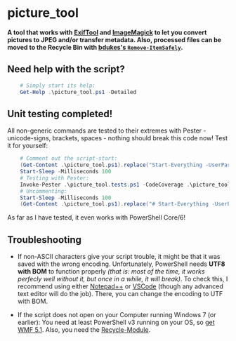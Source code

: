 # picture_tool
**A tool that works with [ExifTool](https://sno.phy.queensu.ca/~phil/exiftool/) and [ImageMagick](https://www.imagemagick.org/) to let you convert pictures to JPEG and/or transfer metadata. Also, processed files can be moved to the Recycle Bin with [bdukes's `Remove-ItemSafely`](https://github.com/bdukes/PowerShellModules/tree/master/Recycle).**


## Need help with the script?

```powershell
    # Simply start its help:
    Get-Help .\picture_tool.ps1 -Detailed
```

## Unit testing completed!

All non-generic commands are tested to their extremes with Pester - unicode-signs, brackets, spaces - nothing should break this code now!
Test it for yourself:

```powershell
    # Comment out the script-start:
    (Get-Content .\picture_tool.ps1).replace("Start-Everything -UserParams `$UserParams","# Start-Everything -UserParams `$UserParams") | Set-Content .\picture_tool.ps1 -Encoding UTF8
    Start-Sleep -Milliseconds 100
    # Testing with Pester:
    Invoke-Pester .\picture_tool.tests.ps1 -CodeCoverage .\picture_tool.ps1
    # Uncommenting:
    Start-Sleep -Milliseconds 100
    (Get-Content .\picture_tool.ps1).replace("# Start-Everything -UserParams `$UserParams","Start-Everything -UserParams `$UserParams") | Set-Content .\picture_tool.ps1 -Encoding UTF8
```

As far as I have tested, it even works with PowerShell Core/6!

## Troubleshooting

 - If non-ASCII characters give your script trouble, it might be that it was saved with the wrong encoding. Unfortunately, PowerShell needs **UTF8 with BOM** to function properly _(that is: most of the time, it works perfecly well without it, but once in a while, it will break)_. To check this, I recommend using either [Notepad++](https://notepad-plus-plus.org/) or [VSCode](https://code.visualstudio.com/) (though any advanced text editor will do the job). There, you can change the encoding to UTF with BOM.

 - If the script does not open on your Computer running Windows 7 (or earlier): You need at least PowerShell v3 running on your OS, so [get WMF 5.1](https://www.microsoft.com/en-us/download/details.aspx?id=54616). Also, you need the [Recycle-Module](https://github.com/bdukes/PowerShellModules).
